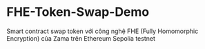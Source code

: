 # FHE-Token-Swap-Demo
Smart contract swap token với công nghệ FHE (Fully Homomorphic Encryption) của Zama trên Ethereum Sepolia testnet
